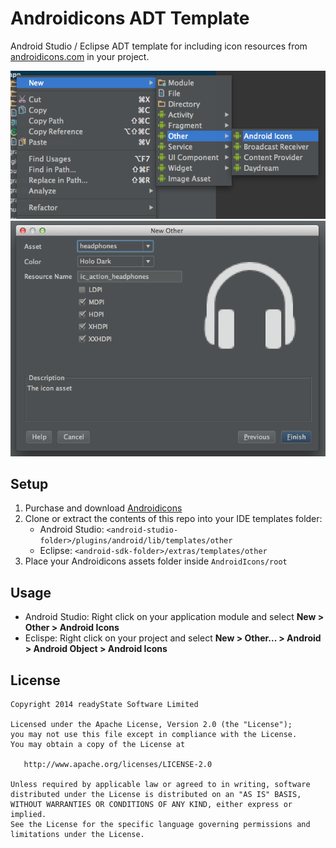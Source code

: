 Androidicons ADT Template
=========================

Android Studio / Eclipse ADT template for including icon resources from [androidicons.com](http://www.androidicons.com/) in your project.

![menu](menu.png "menu")
![template](template.png "template")

Setup
-----

1. Purchase and download [Androidicons](http://www.androidicons.com/)
2. Clone or extract the contents of this repo into your IDE templates folder:
   - Android Studio: `<android-studio-folder>/plugins/android/lib/templates/other`
   - Eclipse: `<android-sdk-folder>/extras/templates/other`
3. Place your Androidicons assets folder inside `AndroidIcons/root`

Usage
-----

- Android Studio: Right click on your application module and select **New > Other > Android Icons**
- Eclispe: Right click on your project and select **New > Other... > Android > Android Object > Android Icons**

License
-------

    Copyright 2014 readyState Software Limited

    Licensed under the Apache License, Version 2.0 (the "License");
    you may not use this file except in compliance with the License.
    You may obtain a copy of the License at

       http://www.apache.org/licenses/LICENSE-2.0

    Unless required by applicable law or agreed to in writing, software
    distributed under the License is distributed on an "AS IS" BASIS,
    WITHOUT WARRANTIES OR CONDITIONS OF ANY KIND, either express or implied.
    See the License for the specific language governing permissions and
    limitations under the License.
